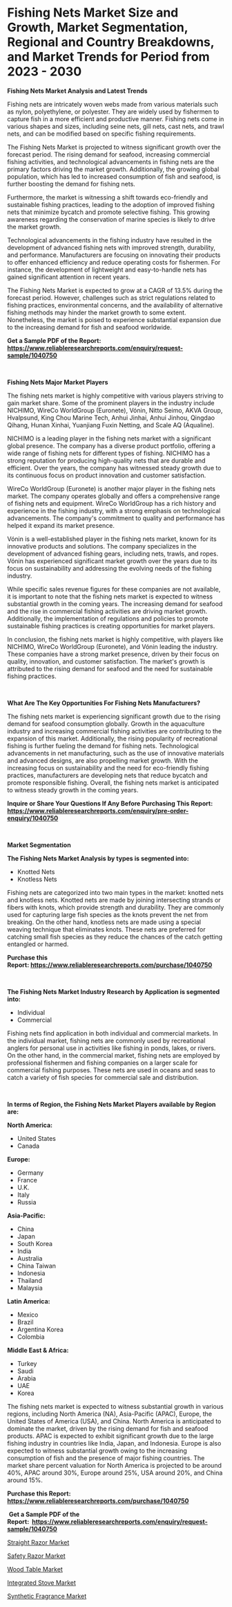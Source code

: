 <p><h1>Fishing Nets Market Size and Growth, Market Segmentation, Regional and Country Breakdowns, and Market Trends for Period from 2023 -  2030</h1></p><p><strong>Fishing Nets Market Analysis and Latest Trends</strong></p>
<p><p>Fishing nets are intricately woven webs made from various materials such as nylon, polyethylene, or polyester. They are widely used by fishermen to capture fish in a more efficient and productive manner. Fishing nets come in various shapes and sizes, including seine nets, gill nets, cast nets, and trawl nets, and can be modified based on specific fishing requirements.</p><p>The Fishing Nets Market is projected to witness significant growth over the forecast period. The rising demand for seafood, increasing commercial fishing activities, and technological advancements in fishing nets are the primary factors driving the market growth. Additionally, the growing global population, which has led to increased consumption of fish and seafood, is further boosting the demand for fishing nets.</p><p>Furthermore, the market is witnessing a shift towards eco-friendly and sustainable fishing practices, leading to the adoption of improved fishing nets that minimize bycatch and promote selective fishing. This growing awareness regarding the conservation of marine species is likely to drive the market growth.</p><p>Technological advancements in the fishing industry have resulted in the development of advanced fishing nets with improved strength, durability, and performance. Manufacturers are focusing on innovating their products to offer enhanced efficiency and reduce operating costs for fishermen. For instance, the development of lightweight and easy-to-handle nets has gained significant attention in recent years.</p><p>The Fishing Nets Market is expected to grow at a CAGR of 13.5% during the forecast period. However, challenges such as strict regulations related to fishing practices, environmental concerns, and the availability of alternative fishing methods may hinder the market growth to some extent. Nonetheless, the market is poised to experience substantial expansion due to the increasing demand for fish and seafood worldwide.</p></p>
<p><strong>Get a Sample PDF of the Report:&nbsp; <a href="https://www.reliableresearchreports.com/enquiry/request-sample/1040750">https://www.reliableresearchreports.com/enquiry/request-sample/1040750</a></strong></p>
<p>&nbsp;</p>
<p><strong>Fishing Nets Major Market Players</strong></p>
<p><p>The fishing nets market is highly competitive with various players striving to gain market share. Some of the prominent players in the industry include NICHIMO, WireCo WorldGroup (Euronete), Vónin, Nitto Seimo, AKVA Group, Hvalpsund, King Chou Marine Tech, Anhui Jinhai, Anhui Jinhou, Qingdao Qihang, Hunan Xinhai, Yuanjiang Fuxin Netting, and Scale AQ (Aqualine).</p><p>NICHIMO is a leading player in the fishing nets market with a significant global presence. The company has a diverse product portfolio, offering a wide range of fishing nets for different types of fishing. NICHIMO has a strong reputation for producing high-quality nets that are durable and efficient. Over the years, the company has witnessed steady growth due to its continuous focus on product innovation and customer satisfaction.</p><p>WireCo WorldGroup (Euronete) is another major player in the fishing nets market. The company operates globally and offers a comprehensive range of fishing nets and equipment. WireCo WorldGroup has a rich history and experience in the fishing industry, with a strong emphasis on technological advancements. The company's commitment to quality and performance has helped it expand its market presence.</p><p>Vónin is a well-established player in the fishing nets market, known for its innovative products and solutions. The company specializes in the development of advanced fishing gears, including nets, trawls, and ropes. Vónin has experienced significant market growth over the years due to its focus on sustainability and addressing the evolving needs of the fishing industry.</p><p>While specific sales revenue figures for these companies are not available, it is important to note that the fishing nets market is expected to witness substantial growth in the coming years. The increasing demand for seafood and the rise in commercial fishing activities are driving market growth. Additionally, the implementation of regulations and policies to promote sustainable fishing practices is creating opportunities for market players.</p><p>In conclusion, the fishing nets market is highly competitive, with players like NICHIMO, WireCo WorldGroup (Euronete), and Vónin leading the industry. These companies have a strong market presence, driven by their focus on quality, innovation, and customer satisfaction. The market's growth is attributed to the rising demand for seafood and the need for sustainable fishing practices.</p></p>
<p>&nbsp;</p>
<p><strong>What Are The Key Opportunities For Fishing Nets Manufacturers?</strong></p>
<p><p>The fishing nets market is experiencing significant growth due to the rising demand for seafood consumption globally. Growth in the aquaculture industry and increasing commercial fishing activities are contributing to the expansion of this market. Additionally, the rising popularity of recreational fishing is further fueling the demand for fishing nets. Technological advancements in net manufacturing, such as the use of innovative materials and advanced designs, are also propelling market growth. With the increasing focus on sustainability and the need for eco-friendly fishing practices, manufacturers are developing nets that reduce bycatch and promote responsible fishing. Overall, the fishing nets market is anticipated to witness steady growth in the coming years.</p></p>
<p><strong>Inquire or Share Your Questions If Any Before Purchasing This Report: <a href="https://www.reliableresearchreports.com/enquiry/pre-order-enquiry/1040750">https://www.reliableresearchreports.com/enquiry/pre-order-enquiry/1040750</a></strong></p>
<p>&nbsp;</p>
<p><strong>Market Segmentation</strong></p>
<p><strong>The Fishing Nets Market Analysis by types is segmented into:</strong></p>
<p><ul><li>Knotted Nets</li><li>Knotless Nets</li></ul></p>
<p><p>Fishing nets are categorized into two main types in the market: knotted nets and knotless nets. Knotted nets are made by joining intersecting strands or fibers with knots, which provide strength and durability. They are commonly used for capturing large fish species as the knots prevent the net from breaking. On the other hand, knotless nets are made using a special weaving technique that eliminates knots. These nets are preferred for catching small fish species as they reduce the chances of the catch getting entangled or harmed.</p></p>
<p><strong>Purchase this Report:&nbsp;<a href="https://www.reliableresearchreports.com/purchase/1040750">https://www.reliableresearchreports.com/purchase/1040750</a></strong></p>
<p>&nbsp;</p>
<p><strong>The Fishing Nets Market Industry Research by Application is segmented into:</strong></p>
<p><ul><li>Individual</li><li>Commercial</li></ul></p>
<p><p>Fishing nets find application in both individual and commercial markets. In the individual market, fishing nets are commonly used by recreational anglers for personal use in activities like fishing in ponds, lakes, or rivers. On the other hand, in the commercial market, fishing nets are employed by professional fishermen and fishing companies on a larger scale for commercial fishing purposes. These nets are used in oceans and seas to catch a variety of fish species for commercial sale and distribution.</p></p>
<p>&nbsp;</p>
<p><strong>In terms of Region, the Fishing Nets Market Players available by Region are:</strong></p>
<p>
    <p> <strong> North America: </strong>
        <ul>
            <li>United States</li>
            <li>Canada</li>
        </ul>
        </p> 
    <p> <strong> Europe: </strong>
        <ul>
            <li>Germany</li>
            <li>France</li>
            <li>U.K.</li>
            <li>Italy</li>
            <li>Russia</li>
        </ul>
        </p> 
    <p> <strong> Asia-Pacific: </strong>
        <ul>
            <li>China</li>
            <li>Japan</li>
            <li>South Korea</li>
            <li>India</li>
            <li>Australia</li>
            <li>China Taiwan</li>
            <li>Indonesia</li>
            <li>Thailand</li>
            <li>Malaysia</li>
        </ul>
        </p> 
    <p> <strong> Latin America: </strong>
        <ul>
            <li>Mexico</li>
            <li>Brazil</li>
            <li>Argentina Korea</li>
            <li>Colombia</li>
        </ul>
        </p> 
    <p> <strong> Middle East & Africa: </strong>
        <ul>
            <li>Turkey</li>
            <li>Saudi</li>
            <li>Arabia</li>
            <li>UAE</li>
            <li>Korea</li>
        </ul>
    </p>
    </p>
<p><p>The fishing nets market is expected to witness substantial growth in various regions, including North America (NA), Asia-Pacific (APAC), Europe, the United States of America (USA), and China. North America is anticipated to dominate the market, driven by the rising demand for fish and seafood products. APAC is expected to exhibit significant growth due to the large fishing industry in countries like India, Japan, and Indonesia. Europe is also expected to witness substantial growth owing to the increasing consumption of fish and the presence of major fishing countries. The market share percent valuation for North America is projected to be around 40%, APAC around 30%, Europe around 25%, USA around 20%, and China around 15%.</p></p>
<p><strong>Purchase this Report: <a href="https://www.reliableresearchreports.com/purchase/1040750">https://www.reliableresearchreports.com/purchase/1040750</a></strong></p>
<p>&nbsp;<strong>Get a Sample PDF of the Report:&nbsp;&nbsp;<a href="https://www.reliableresearchreports.com/enquiry/request-sample/1040750">https://www.reliableresearchreports.com/enquiry/request-sample/1040750</a></strong></p>
<p><strong></strong></p>
<p><p><a href="https://medium.com/@marieriley2012/straight-razor-market-report-reveals-the-latest-trends-and-growth-opportunities-of-this-market-706e5445e502">Straight Razor Market</a></p><p><a href="https://medium.com/@juliecastro06/safety-razor-market-the-key-to-successful-business-strategy-forecast-till-2030-bfa605d6946b">Safety Razor Market</a></p><p><a href="https://medium.com/@brendajames1938/wood-table-market-analysis-and-sze-forecasted-for-period-from-2023-to-2030-e83f0cd7d37a">Wood Table Market</a></p><p><a href="https://medium.com/@anilaxhafa2022/integrated-stove-market-research-report-its-history-and-forecast-2023-to-2030-37ba0047e291">Integrated Stove Market</a></p><p><a href="https://medium.com/@sarademiri71/synthetic-fragrance-market-size-and-market-trends-complete-industry-overview-2023-to-2030-4402e11be4b4">Synthetic Fragrance Market</a></p></p>